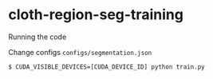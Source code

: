 # cloth-region-seg-training

Running the code 

Change configs `configs/segmentation.json`

`$ CUDA_VISIBLE_DEVICES=[CUDA_DEVICE_ID] python train.py`
